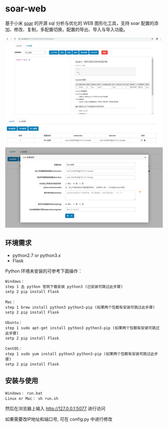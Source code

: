 # soar-web
基于小米 [soar](https://github.com/XiaoMi/soar) 的开源 sql 分析与优化的 WEB 图形化工具，支持 soar 配置的添加、修改、复制，多配置切换，配置的导出、导入与导入功能。

![soar](https://raw.githubusercontent.com/xiyangxixian/soar-web/master/doc/img/example-1.png?v=1)
![soar](https://raw.githubusercontent.com/xiyangxixian/soar-web/master/doc/img/example-2.png?v=1)
![soar](https://raw.githubusercontent.com/xiyangxixian/soar-web/master/doc/img/example-3.png?v=1)

## 环境需求
* python2.7 or python3.x
* Flask

Python 环境未安装的可参考下面操作：
```
Windows：
step 1 去 python 官网下载安装 python3 (已安装可跳过此步骤)
setp 2 pip install Flask

Mac：
step 1 brew install python3 python3-pip (如果两个包都有安装可跳过此步骤)
setp 2 pip install Flask

Ubuntu：
step 1 sudo apt-get install python3 python3-pip (如果两个包都有安装可跳过此步骤)
setp 2 pip install Flask

CentOS：
step 1 sudo yum install python3 python3-pip (如果两个包都有安装可跳过此步骤)
setp 2 pip install Flask
```


## 安装与使用
```
Windows： run.bat
Linux or Mac： sh run.sh
```

然后在浏览器上输入 http://127.0.0.1:5077 进行访问

如果需要改IP地址和端口号, 可在 config.py 中进行修改

